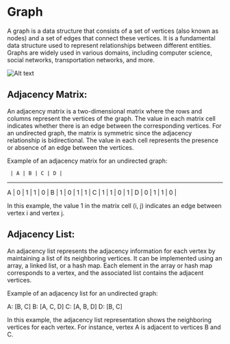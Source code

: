 # Graph

A graph is a data structure that consists of a set of vertices (also known as nodes) and a set of edges that connect these vertices. It is a fundamental data structure used to represent relationships between different entities. Graphs are widely used in various domains, including computer science, social networks, transportation networks, and more.


![Alt text](https://github.com/Danish9991/Data-structures-and-Algorithms-/blob/main/data-structure/graph/images/graph.jpeg)

<h2>Adjacency Matrix: </h2>

An adjacency matrix is a two-dimensional matrix where the rows and columns represent the vertices of the graph. The value in each matrix cell indicates whether there is an edge between the corresponding vertices. For an undirected graph, the matrix is symmetric since the adjacency relationship is bidirectional. The value in each cell represents the presence or absence of an edge between the vertices.

Example of an adjacency matrix for an undirected graph:

     | A | B | C | D |
  ---------------------
  A  | 0 | 1 | 1 | 0 |
  B  | 1 | 0 | 1 | 1 |
  C  | 1 | 1 | 0 | 1 |
  D  | 0 | 1 | 1 | 0 |

In this example, the value 1 in the matrix cell (i, j) indicates an edge between vertex i and vertex j.

<h2>Adjacency List:</h2>

An adjacency list represents the adjacency information for each vertex by maintaining a list of its neighboring vertices. It can be implemented using an array, a linked list, or a hash map. Each element in the array or hash map corresponds to a vertex, and the associated list contains the adjacent vertices.

Example of an adjacency list for an undirected graph:

A: [B, C]
B: [A, C, D]
C: [A, B, D]
D: [B, C]

In this example, the adjacency list representation shows the neighboring vertices for each vertex. For instance, vertex A is adjacent to vertices B and C.
